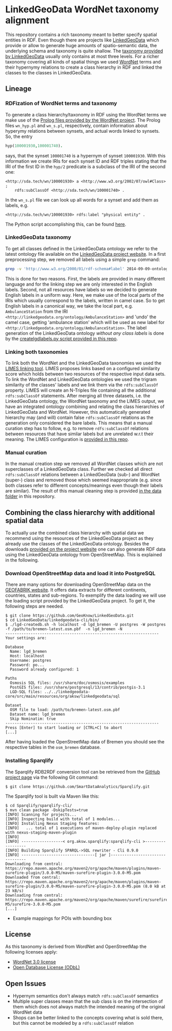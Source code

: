 # LinkedGeoData WordNet taxonomy alignment

This repository contains a rich taxonomy meant to better specify spatial entities in RDF. Even though there are projects like [LinkedGeoData](http://linkedgeodata.org) which provide or allow to generate huge amounts of spatio-semantic data, the underlying schema and taxonomy is quite shallow. The [taxonomy provided by LinkedGeoData](https://hobbitdata.informatik.uni-leipzig.de/LinkedGeoData/downloads.linkedgeodata.org/releases/2014-09-09/2014-09-09-ontology.sorted.nt.bz2) usually only contains at most three levels. For a richer taxonomy covering all kinds of spatial things we used [WordNet](https://wordnet.princeton.edu/) terms and their hypernymy relations to create a class hierarchy in RDF and linked the classes to the classes in LinkedGeoData.

## Lineage

### RDFization of WordNet terms and taxonomy

To generate a class hierarchy/taxonomy in RDF using the WordNet terms we make use of the [Prolog files provided by the WordNet project](https://wordnet.princeton.edu/documentation/prologdb5wn). The Prolog files `wn_hyp.pl` and `wn_s.pl`, respectively, contain information about hyperymy relations between synsets, and actual words linked to synsets. So, the entry

```Prolog
hyp(100001930,100001740).
```

says, that the synset `100001740` is a hypernym of synset `100001930`. With this information we create IRIs for each synset ID and RDF triples stating that the IRI of the first ID in the `hyp/2` predicate is a subclass of the IRI of the second one:

```Turtle
<http://sda.tech/wn/100001930> a <http://www.w3.org/2002/07/owl#Class> ;
    rdfs:subClassOf <http://sda.tech/wn/100001740> .
```

In the `wn_s.pl` file we can look up all words for a synset and add them as labels, e.g.

```Turtle
<http://sda.tech/wn/100001930> rdfs:label "physical entity" .
```

The Python script accomplishing this, can be found [here](scripts/mkclasses.py).

### LinkedGeoData taxonomy

To get all classes defined in the LinkedGeoData ontology we refer to the latest ontology file available on the [LinkedGeoData project website](https://hobbitdata.informatik.uni-leipzig.de/LinkedGeoData/downloads.linkedgeodata.org/releases/2014-09-09/2014-09-09-ontology.sorted.nt.bz2). In a first preprocessing step, we removed all labels using a simple `grep` command:

```bash
grep -v 'http://www.w3.org/2000/01/rdf-schema#label' 2014-09-09-ontology.sorted.nt > lgd_ontology_wo_labels.nt
```

This is done for two reasons. First, the labels are provided in many different language and for the linking step we are only interested in the English labels. Second, not all resources have labels so we decided to generate English labels in a uniform way. Here, we make use of the local parts of the IRIs which usually correspond to the labels, written in camel case. So to get English labels in a canonical way, we take the local part, e.g. `AmbulanceStation` from the IRI `<http://linkedgeodata.org/ontology/AmbulanceStation>` and 'undo' the camel case, getting 'ambulance station' which will be used as new label for `<http://linkedgeodata.org/ontology/AmbulanceStation>`. The label generation of the LinkedGeoData ontology _without any class labels_ is done by the [createlgdlabels.py script provided in this repo](scripts/createlgdlabels.py).

### Linking both taxonomies

To link both the WordNet and the LinkedGeoData taxonomies we used the [LIMES linking tool](https://github.com/dice-group/LIMES). LIMES proposes links based on a configured similarity score which holds between two resources of the respective input data sets. To link the WordNet and LinkedGeoData ontologies we used the trigram similarity of the classes' labels and we link them via the `rdfs:subClassOf` property. LIMES will create an N-Triples file containing all the additional `rdfs:subClassOf` statements. After merging all three datasets, i.e. the LinkedGeoData ontology, the WordNet taxonomy and the LIMES output, we have an integrated ontology combining and relating the class hierarchies of LinkedGeoData and WordNet. However, this automatically generated hierarchy may (and will) contain false `rdfs:subClassOf` relations as the generation only considered the bare labels. This means that a manual curation step has to follow, e.g. to remove `rdfs:subClassOf` relations between resources that have similar labels but are unrelated w.r.t their meaning. The LIMES configuration is [provided in this repo](config/limes_lgd_wn.xml).

### Manual curation

In the manual creation step we removed all WordNet classes which are not superclasses of a LinkedGeoData class. Further we checked all direct `rdfs:subClassOf` relations between a LinkedGeoData (sub-) and WordNet (super-) class and removed those which seemed inappropriate (e.g. since both classes refer to different concepts/meanings even though their labels are similar). The result of this manual cleaning step is provided [in the data folder](data/lgd_wn_taxonomy.ttl) in this repository.

## Combining the class hierarchy with additional spatial data

To actually _use_ the combined class hierarchy with spatial data we recommend using the resources of the LinkedGeoData project as they already use the classes of the LinkedGeoData ontology. Besides the downloads [provided on the project website](http://downloads.linkedgeodata.org/releases) one can also generate RDF data using the LinkedGeoData ontology from OpenStreetMap. This is explained in the following.

### Download OpenStreetMap data and load it into PostgreSQL

There are many options for downloading OpenStreetMap data on the [GEOFABRIK website](http://download.geofabrik.de/). It offers data extracts for different continents, countries, states and sub-regions. To exemplify the data loading we will use the loading script provided by the LinkedGeoData project. To get it, the following steps are needed.

```
$ git clone https://github.com/GeoKnow/LinkedGeoData.git
$ cd LinkedGeoData/linkedgeodata-cli/bin/
$ ./lgd-createdb.sh -h localhost -d lgd_bremen -U postgres -W postgres -f /path/to/bremen-latest.osm.pbf  -n lgd_bremen -N
-------------------------------------------------------------------
Your settings are:

Database
  Name: lgd_bremen
  Host: localhost
  Username: postgres
  Password: po...
  Password already configured: 1

Paths
  Osmosis SQL files: /usr/share/doc/osmosis/examples
  PostGIS files: /usr/share/postgresql/13/contrib/postgis-3.1
  LGD-SQL files: ../../linkedgeodata-core/src/main/resources/org/aksw/linkedgeodata/sql

Dataset
  OSM file to load: /path/to/bremen-latest.osm.pbf
  Dataset name: lgd_bremen
  Skip Nominatim: true
-------------------------------------------------------------------
Press [Enter] to start loading or [CTRL+C] to abort
[...]
```

After having loaded the OpenStreetMap data of Bremen you should see the respective tables in the `osm_bremen` database.

### Installing Sparqlify

The Sparqlify RDB2RDF conversion tool can be retrieved from the [GitHub project page](https://github.com/SmartDataAnalytics/Sparqlify) via the following Git command:


```
$ git clone https://github.com/SmartDataAnalytics/Sparqlify.git
```

The Sparqlify tool is built via Maven like this:

```
$ cd Sparqlify/sparqlify-cli/
$ mvn clean package -DskipTests=true
[INFO] Scanning for projects...
[INFO] Inspecting build with total of 1 modules...
[INFO] Installing Nexus Staging features:
[INFO]   ... total of 1 executions of maven-deploy-plugin replaced with nexus-staging-maven-plugin
[INFO] 
[INFO] ------------------< org.aksw.sparqlify:sparqlify-cli >------------------
[INFO] Building Sparqlify SPARQL->SQL rewriter - Cli 0.9.0
[INFO] --------------------------------[ jar ]---------------------------------
Downloading from central: https://repo.maven.apache.org/maven2/org/apache/maven/plugins/maven-surefire-plugin/3.0.0-M5/maven-surefire-plugin-3.0.0-M5.pom
Downloaded from central: https://repo.maven.apache.org/maven2/org/apache/maven/plugins/maven-surefire-plugin/3.0.0-M5/maven-surefire-plugin-3.0.0-M5.pom (8.0 kB at 23 kB/s)
Downloading from central: https://repo.maven.apache.org/maven2/org/apache/maven/surefire/surefire/3.0.0-M5/surefire-3.0.0-M5.pom
[...]
```

- Example mappings for POIs with bounding box

## License

As this taxonomy is derived from WordNet and OpenStreetMap the following licenses apply:

- [WordNet 3.0 license](https://wordnet.princeton.edu/license-and-commercial-use)
- [Open Database License (ODbL)](https://opendatacommons.org/licenses/odbl/)


## Open Issues

- Hypernym semantics don't always match `rdfs:subClassOf` semantics
- Multiple super classes mean that the sub class is on the intersection of them which does not always match the intended meaning of the original WordNet data
- Shops can be better linked to the concepts covering what is sold there, but this cannot be modeled by a `rdfs:subClassOf` relation
